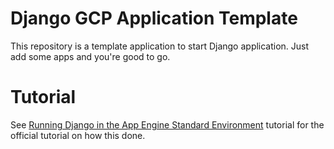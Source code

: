 # Django GCP Application Template

This repository is a template application to start Django application. Just add some apps and you're good to go.


# Tutorial
See [Running Django in the App Engine Standard Environment](https://cloud.google.com/python/django/appengine) tutorial for the official tutorial on how this done.
